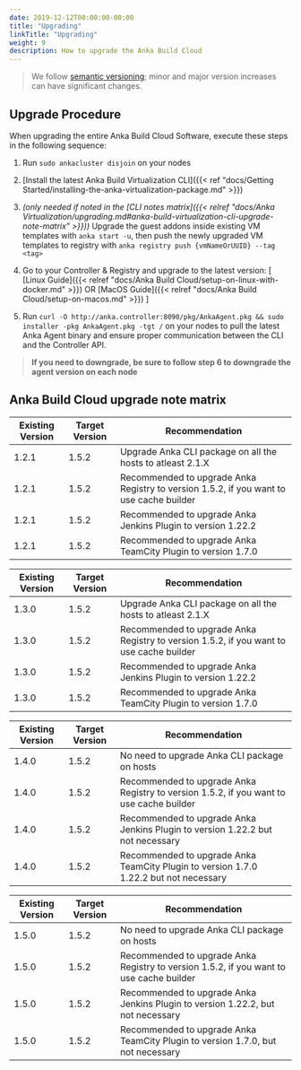 ```yaml
---
date: 2019-12-12T00:00:00-00:00
title: "Upgrading"
linkTitle: "Upgrading"
weight: 9
description: How to upgrade the Anka Build Cloud
---
```


> We follow [semantic versioning](https://semver.org/); minor and major version increases can have significant changes.

## Upgrade Procedure

When upgrading the entire Anka Build Cloud Software, execute these steps in the following sequence:

1) Run `sudo ankacluster disjoin` on your nodes

2) [Install the latest Anka Build Virtualization CLI]({{< ref "docs/Getting Started/installing-the-anka-virtualization-package.md" >}})

3) _(only needed if noted in the [CLI notes matrix]({{< relref "docs/Anka Virtualization/upgrading.md#anka-build-virtualization-cli-upgrade-note-matrix" >}}))_ Upgrade the guest addons inside existing VM templates with `anka start -u`, then push the newly upgraded VM templates to registry with `anka registry push {vmNameOrUUID} --tag <tag>`

5) Go to your Controller & Registry and upgrade to the latest version: [ [Linux Guide]({{< relref "docs/Anka Build Cloud/setup-on-linux-with-docker.md" >}}) OR [MacOS Guide]({{< relref "docs/Anka Build Cloud/setup-on-macos.md" >}}) ]

6) Run `curl -O http://anka.controller:8090/pkg/AnkaAgent.pkg && sudo installer -pkg AnkaAgent.pkg -tgt /` on your nodes to pull the latest Anka Agent binary and ensure proper communication between the CLI and the Controller API.

> **If you need to downgrade, be sure to follow step 6 to downgrade the agent version on each node**

## Anka Build Cloud upgrade note matrix

Existing Version | Target Version | Recommendation
--- | --- | ---
1.2.1 | 1.5.2 | Upgrade Anka CLI package on all the hosts to atleast 2.1.X
1.2.1 | 1.5.2 | Recommended to upgrade Anka Registry to version 1.5.2, if you want to use cache builder
1.2.1 | 1.5.2 | Recommended to upgrade Anka Jenkins Plugin to version 1.22.2
1.2.1 | 1.5.2 | Recommended to upgrade Anka TeamCity Plugin to version 1.7.0

Existing Version | Target Version | Recommendation
--- | --- | ---
1.3.0 | 1.5.2 | Upgrade Anka CLI package on all the hosts to atleast 2.1.X
1.3.0 | 1.5.2 | Recommended to upgrade Anka Registry to version 1.5.2, if you want to use cache builder
1.3.0 | 1.5.2 | Recommended to upgrade Anka Jenkins Plugin to version 1.22.2
1.3.0 | 1.5.2 | Recommended to upgrade Anka TeamCity Plugin to version 1.7.0

Existing Version | Target Version | Recommendation
--- | --- | ---
1.4.0 | 1.5.2 | No need to upgrade Anka CLI package on hosts
1.4.0 | 1.5.2 | Recommended to upgrade Anka Registry to version 1.5.2, if you want to use cache builder
1.4.0 | 1.5.2 | Recommended to upgrade Anka Jenkins Plugin to version 1.22.2 but not necessary
1.4.0 | 1.5.2 | Recommended to upgrade Anka TeamCity Plugin to version 1.7.0 1.22.2 but not necessary

Existing Version | Target Version | Recommendation
--- | --- | ---
1.5.0 | 1.5.2 | No need to upgrade Anka CLI package on hosts
1.5.0 | 1.5.2 | Recommended to upgrade Anka Registry to version 1.5.2, if you want to use cache builder
1.5.0 | 1.5.2 | Recommended to upgrade Anka Jenkins Plugin to version 1.22.2, but not necessary
1.5.0 | 1.5.2 | Recommended to upgrade Anka TeamCity Plugin to version 1.7.0, but not necessary